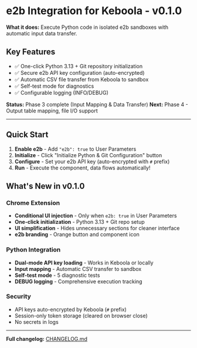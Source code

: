 # e2b Integration for Keboola - v0.1.0

**What it does:** Execute Python code in isolated e2b sandboxes with automatic input data transfer.

## Key Features

- ✅ One-click Python 3.13 + Git repository initialization
- ✅ Secure e2b API key configuration (auto-encrypted)
- ✅ Automatic CSV file transfer from Keboola to sandbox
- ✅ Self-test mode for diagnostics
- ✅ Configurable logging (INFO/DEBUG)

**Status:** Phase 3 complete (Input Mapping & Data Transfer)
**Next:** Phase 4 - Output table mapping, file I/O support

---

## Quick Start

1. **Enable e2b** - Add `"e2b": true` to User Parameters
2. **Initialize** - Click "Initialize Python & Git Configuration" button
3. **Configure** - Set your e2b API key (auto-encrypted with `#` prefix)
4. **Run** - Execute the component, data flows automatically!

## What's New in v0.1.0

### Chrome Extension

- **Conditional UI injection** - Only when `e2b: true` in User Parameters
- **One-click initialization** - Python 3.13 + Git repo setup
- **UI simplification** - Hides unnecessary sections for cleaner interface
- **e2b branding** - Orange button and component icon

### Python Integration

- **Dual-mode API key loading** - Works in Keboola or locally
- **Input mapping** - Automatic CSV transfer to sandbox
- **Self-test mode** - 5 diagnostic tests
- **DEBUG logging** - Comprehensive execution tracking

### Security

- API keys auto-encrypted by Keboola (`#` prefix)
- Session-only token storage (cleared on browser close)
- No secrets in logs

---

**Full changelog:** [CHANGELOG.md](https://github.com/keboola/e2b_writer_custom_python/blob/fix/keboola-api-key-integration/CHANGELOG.md)
